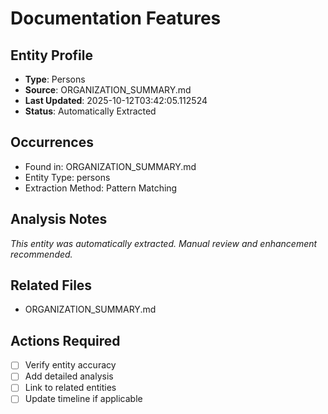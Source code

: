 # Documentation Features

## Entity Profile
- **Type**: Persons
- **Source**: ORGANIZATION_SUMMARY.md
- **Last Updated**: 2025-10-12T03:42:05.112524
- **Status**: Automatically Extracted

## Occurrences
- Found in: ORGANIZATION_SUMMARY.md
- Entity Type: persons
- Extraction Method: Pattern Matching

## Analysis Notes
*This entity was automatically extracted. Manual review and enhancement recommended.*

## Related Files
- ORGANIZATION_SUMMARY.md

## Actions Required
- [ ] Verify entity accuracy
- [ ] Add detailed analysis
- [ ] Link to related entities
- [ ] Update timeline if applicable
